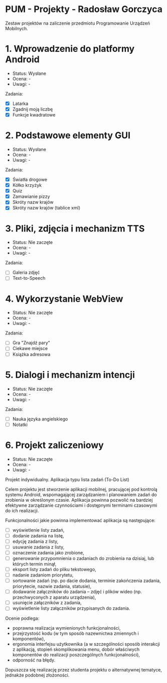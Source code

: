 # PUM - Projekty - Radosław Gorczyca

Zestaw projektów na zaliczenie przedmiotu Programowanie Urządzeń Mobilnych.

# 1. Wprowadzenie do platformy Android

- Status: Wysłane
- Ocena: -
- Uwagi: -

Zadania:
  - [x] Latarka
  - [x] Zgadnij moją liczbę
  - [x] Funkcje kwadratowe
  
# 2. Podstawowe elementy GUI

- Status: Wysłane
- Ocena: -
- Uwagi: -

Zadania:
  - [x] Światła drogowe
  - [x] Kółko krzyżyk
  - [x] Quiz
  - [x] Zamawianie pizzy
  - [x] Skróty nazw krajów
  - [x] Skróty nazw krajów (tablice xml)

# 3. Pliki, zdjęcia i mechanizm TTS

- Status: Nie zaczęte
- Ocena: -
- Uwagi: -

Zadania:
  - [ ] Galeria zdjęć
  - [ ] Text-to-Speech

# 4. Wykorzystanie WebView

- Status: Nie zaczęte
- Ocena: -
- Uwagi: -

Zadania:
  - [ ] Gra "Znajdź pary"
  - [ ] Ciekawe miejsce
  - [ ] Książka adresowa

# 5. Dialogi i mechanizm intencji

- Status: Nie zaczęte
- Ocena: -
- Uwagi: -

Zadania:
  - [ ] Nauka języka angielskiego
  - [ ] Notatki

# 6. Projekt zaliczeniowy

- Status: Nie zaczęte
- Ocena: -
- Uwagi: -

Projekt indywidualny. Aplikacja typu lista zadań (To-Do List)

Celem projektu jest stworzenie aplikacji mobilnej, pracującej pod kontrolą systemu Android, wspomagającej
zarządzaniem i planowaniem zadań do zrobienia w określonym czasie. Aplikacja powinna pozwolić na bardziej
efektywne zarządzanie czynnościami i dostępnymi terminami czasowymi do ich realizacji.

Funkcjonalności jakie powinna implementować aplikacja są następujące:
  - [ ] wyświetlenie listy zadań,
  - [ ] dodanie zadania na listę,
  - [ ] edycję zadania z listy,
  - [ ] usuwanie zadania z listy,
  - [ ] oznaczenie zadania jako zrobione,
  - [ ] generowanie przypomnienia o zadaniach do zrobienia na dzisiaj, lub których termin minął,
  - [ ] eksport listy zadań do pliku tekstowego,
  - [ ] nadanie zadaniom priorytetu,
  - [ ] sortowanie zadań (np. po dacie dodania, terminie zakończenia zadania, priorytecie, nazwie zadania, statusie),
  - [ ] dodawanie załączników do zadania – zdjęć i plików wideo (np. przechwyconych z aparatu urządzenia),
  - [ ] usunięcie załączników z zadania,
  - [ ] wyświetlenie listy załączników przypisanych do zadania.
  
Ocenie podlega:

  - poprawna realizacja wymienionych funkcjonalności,
  - przejrzystość kodu (w tym sposób nazewnictwa zmiennych i komponentów),
  - ergonomia interfejsu użytkownika (a w szczególności sposób interakcji z aplikacją, stopień skomplikowania menu, dobór właściwych komponentów do realizacji poszczególnych funkcjonalności),
  - odporność na błędy.
  
Dopuszcza się realizację przez studenta projektu o alternatywnej tematyce, jednakże podobnej złożoności.


